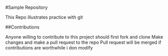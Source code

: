 #Sample Repository

This Repo illustrates practice with git


##Contributions


Anyone willing to contribute to this project should first fork and clone
Make changes and make a pull request to the repo
Pull request will be merged if contributions are worthwhile
i don modify

